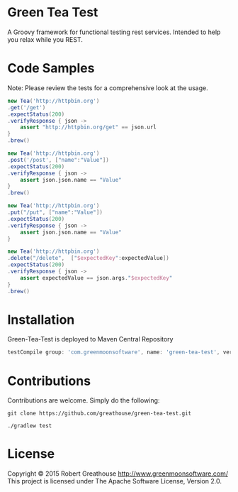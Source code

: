 Green Tea Test
==============
A Groovy framework for functional testing rest services. Intended to help you relax while you REST.


Code Samples
============
Note: Please review the tests for a comprehensive look at the usage.

```groovy
new Tea('http://httpbin.org')
.get('/get')
.expectStatus(200)
.verifyResponse { json ->
	assert "http://httpbin.org/get" == json.url
}
.brew()

new Tea('http://httpbin.org')
.post('/post', ["name":"Value"])
.expectStatus(200)
.verifyResponse { json ->
	assert json.json.name == "Value"
}
.brew()

new Tea('http://httpbin.org')
.put("/put", ["name":"Value"])
.expectStatus(200)
.verifyResponse { json ->
	assert json.json.name == "Value"
}

new Tea('http://httpbin.org')
.delete("/delete",  ["$expectedKey":expectedValue])
.expectStatus(200)
.verifyResponse { json ->
	assert expectedValue == json.args."$expectedKey"
}
.brew()
```

Installation
============
Green-Tea-Test is deployed to Maven Central Repository
```gradle
testCompile group: 'com.greenmoonsoftware', name: 'green-tea-test', version: '1.0.5'
```

Contributions
=============
Contributions are welcome. Simply do the following:

`git clone https://github.com/greathouse/green-tea-test.git`

`./gradlew test`

License
=======
Copyright © 2015 Robert Greathouse http://www.greenmoonsoftware.com/
This project is licensed under The Apache Software License, Version 2.0.
